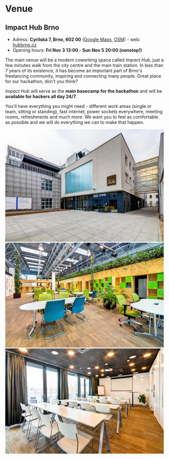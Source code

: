 # Venue

## Impact Hub Brno

* Adress: **Cyrilská 7, Brno, 602 00** ([Google Maps](https://goo.gl/maps/wutjvk8jCFuDcvSG6), [OSM](https://www.openstreetmap.org/way/339769163)) - web: [hubbrno.cz](https://www.hubbrno.cz/en/)
* Opening hours: **Fri Nov 3 13:00 - Sun Nov 5 20:00 (nonstop!)**

The main venue will be a modern coworking space called _Impact Hub_, just a few minutes walk from the city centre and the main train station. In less than 7 years of its existence, it has become an important part of Brno's freelancing community, inspiring and connecting many people. Great place for our hackathon, don't you think?

_Impact Hub_ will serve as the **main basecamp for the hackathon** and will be **available for hackers all day 24/7**.

You'll have everything you might need - different work areas (single or team, sitting or standing), fast internet, power sockets everywhere, meeting rooms, refreshments and much more. We want you to feel as comfortable as possible and we will do everything we can to make that happen.

![](../../.gitbook/assets/impact-hub-1.jpeg) ![](../../.gitbook/assets/impact-hub-3.jpeg) ![](../../.gitbook/assets/impact-hub-4.jpeg)
